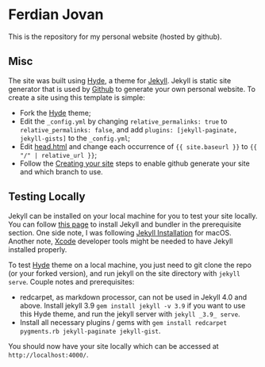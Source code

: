 # Ferdian Jovan

This is the repository for my personal website (hosted by github).

## Misc

The site was built using [Hyde](https://github.com/poole/hyde), a theme for [Jekyll](http://jekyllrb.com/). Jekyll is static site generator that is used by [Github](http://github.com) to generate your own personal website. To create a site using this template is simple: 

- Fork the [Hyde](https://github.com/poole/hyde) theme;
- Edit the ```_config.yml``` by changing ```relative_permalinks: true``` to ```relative_permalinks: false```, and add ```plugins: [jekyll-paginate, jekyll-gists]``` to the ```_config.yml```;
- Edit [head.html](https://github.com/poole/hyde/blob/master/_includes/head.html) and change each occurrence of ```{{ site.baseurl }}``` to ```{{ "/" | relative_url }}```;
- Follow the [Creating your site](https://docs.github.com/en/pages/getting-started-with-github-pages/creating-a-github-pages-site#creating-your-site) steps to enable github generate your site and which branch to use.

## Testing Locally

Jekyll can be installed on your local machine for you to test your site locally. You can follow [this page](https://docs.github.com/en/pages/setting-up-a-github-pages-site-with-jekyll/creating-a-github-pages-site-with-jekyll) to install Jekyll and bundler in the prerequisite section. One side note, I was following [Jekyll Installation](https://jekyllrb.com/docs/installation/) for macOS. Another note, [Xcode](https://apps.apple.com/us/app/xcode/id497799835?mt=12) developer tools might be needed to have Jekyll installed properly. 

To test [Hyde](https://github.com/poole/hyde) theme on a local machine, you just need to git clone the repo (or your forked version), and run jekyll on the site directory with ```jekyll serve```.
Couple notes and prerequisites:

- redcarpet, as markdown processor, can not be used in Jekyll 4.0 and above. Install jekyll 3.9 ```gem install jekyll -v 3.9``` if you want to use this Hyde theme, and run the jekyll server with ```jekyll _3.9_ serve```.
- Install all necessary plugins / gems with ```gem install redcarpet pygments.rb jekyll-paginate jekyll-gist```.

You should now have your site locally which can be accessed at ```http://localhost:4000/```.
